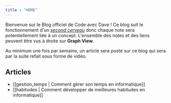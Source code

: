 ```yaml
---
title : "HOME"
---
```



Bienvenue sur le Blog officiel de Code avec Dave ! Ce blog suit le fonctionnement d'un *[second cerveau](https://www.youtube.com/watch?v=fvDj2BuhAHQ)* donc chaque note sera potentiellement liée à un concept. L'ensemble des notes et des liens peuvent être vus à droite sur **Graph View**.

Au minimum une fois par semaine, un article sera posté sur ce blog qui sera par la suite refait sous forme de vidéo. 


## Articles 

- [[gestion_temps | Comment gérer son temps en informatique]]
- [[habitudes | Comment développer de meilleures habitudes en informatique]]